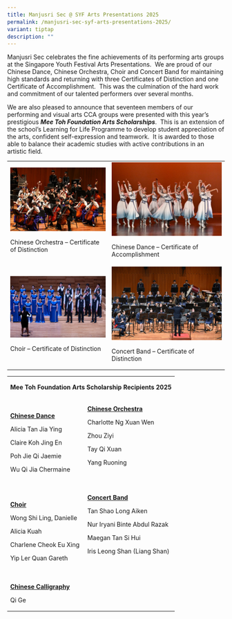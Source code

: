 ```yaml
---
title: Manjusri Sec @ SYF Arts Presentations 2025
permalink: /manjusri-sec-syf-arts-presentations-2025/
variant: tiptap
description: ""
---
```

<p>Manjusri Sec celebrates the fine achievements of its performing arts groups
at the Singapore Youth Festival Arts Presentations.&nbsp; We are proud
of our Chinese Dance, Chinese Orchestra, Choir and Concert Band for maintaining
high standards and returning with three Certificates of Distinction and
one Certificate of Accomplishment.&nbsp; This was the culmination of the
hard work and commitment of our talented performers over several months.</p>
<p>We are also pleased to announce that seventeen members of our performing
and visual arts CCA groups were presented with this year’s prestigious <strong><em>Mee Toh Foundation Arts Scholarships</em></strong>.&nbsp;
This is an extension of the school’s Learning for Life Programme to develop
student appreciation of the arts, confident self-expression and teamwork.&nbsp;
It is awarded to those able to balance their academic studies with active
contributions in an artistic field.</p>
<p></p>
<table style="minWidth: 50px">
<colgroup>
<col>
<col>
</colgroup>
<tbody>
<tr>
<td rowspan="1" colspan="1">
<div class="isomer-image-wrapper">
<img style="width: 100%" height="auto" width="100%" alt="" src="/images/Spotlight/2025 SYF/Manjusri_Secondary_School_R1_2026.jpg">
</div>
<p>Chinese Orchestra – Certificate of Distinction</p>
</td>
<td rowspan="1" colspan="1">
<div class="isomer-image-wrapper">
<img style="width: 100%" height="auto" width="100%" alt="" src="/images/Spotlight/2025 SYF/MANJUSRI_SECONDARY_SCHOOL_NZ9_2979.jpg">
</div>
<p>Chinese Dance – Certificate of Accomplishment</p>
</td>
</tr>
<tr>
<td rowspan="1" colspan="1">
<div class="isomer-image-wrapper">
<img style="width: 100%" height="auto" width="100%" alt="" src="/images/Spotlight/2025 SYF/MANJUSRI_SECONDARY_SCHOOL_Z62_1704.jpg">
</div>
<p>Choir – Certificate of Distinction</p>
</td>
<td rowspan="1" colspan="1">
<div class="isomer-image-wrapper">
<img style="width: 100%" height="auto" width="100%" alt="" src="/images/Spotlight/2025 SYF/Manjusri_Secondary_School_NZ9_7219.jpg">
</div>
<p>Concert Band – Certificate of Distinction</p>
</td>
</tr>
</tbody>
</table>
<table style="minWidth: 50px">
<colgroup>
<col>
<col>
</colgroup>
<tbody>
<tr>
<td rowspan="1" colspan="2">
<p><strong>Mee Toh Foundation Arts Scholarship Recipients 2025</strong>
</p>
</td>
</tr>
<tr>
<td rowspan="1" colspan="1">
<p><strong><u>Chinese Dance</u></strong>
</p>
<p>Alicia Tan Jia Ying</p>
<p>Claire Koh Jing En</p>
<p>Poh Jie Qi Jaemie</p>
<p>Wu Qi Jia Chermaine</p>
</td>
<td rowspan="1" colspan="1">
<p><strong><u>Chinese Orchestra</u></strong>
</p>
<p>Charlotte Ng Xuan Wen</p>
<p>Zhou Ziyi</p>
<p>Tay Qi Xuan</p>
<p>Yang Ruoning</p>
<p>&nbsp;</p>
</td>
</tr>
<tr>
<td rowspan="1" colspan="1">
<p><strong><u>Choir</u></strong>
</p>
<p>Wong Shi Ling, Danielle</p>
<p>Alicia Kuah</p>
<p>Charlene Cheok Eu Xing</p>
<p>Yip Ler Quan Gareth</p>
</td>
<td rowspan="1" colspan="1">
<p><strong><u>Concert Band</u></strong>
</p>
<p>Tan Shao Long Aiken</p>
<p>Nur Iryani Binte Abdul Razak</p>
<p>Maegan Tan Si Hui</p>
<p>Iris Leong Shan (Liang Shan)</p>
<p>&nbsp;</p>
</td>
</tr>
<tr>
<td rowspan="1" colspan="2">
<p><strong><u>Chinese Calligraphy</u></strong>
</p>
<p>Qi Ge</p>
</td>
</tr>
</tbody>
</table>
<p></p>